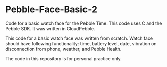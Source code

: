 # Pebble-Face-Basic-2

Code for a basic watch face for the Pebble Time. This code uses C and the Pebble SDK. It was written in CloudPebble.

This code for a basic watch face was written from scratch. Watch face should have following functionality: time, battery level, date, vibration on disconnection from phone, weather, and Pebble Health.

The code in this repository is for personal practice only.
